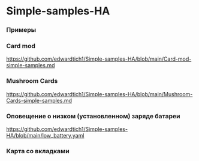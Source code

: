 # Simple-samples-HA
### Примеры 

### Card mod
https://github.com/edwardtich1/Simple-samples-HA/blob/main/Card-mod-simple-samples.md

### Mushroom Cards
https://github.com/edwardtich1/Simple-samples-HA/blob/main/Mushroom-Cards-simple-samples.md

### Оповещение о низком (установленном) заряде батареи
https://github.com/edwardtich1/Simple-samples-HA/blob/main/low_battery.yaml

### Карта со вкладками

